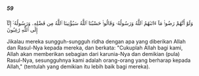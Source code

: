 ##### 59

<span class="ayah">وَلَوْ أَنَّهُمْ رَضُوا۟ مَآ ءَاتَىٰهُمُ ٱللَّهُ وَرَسُولُهُۥ وَقَالُوا۟ حَسْبُنَا ٱللَّهُ سَيُؤْتِينَا ٱللَّهُ مِن فَضْلِهِۦ وَرَسُولُهُۥٓ إِنَّآ إِلَى ٱللَّهِ رَٰغِبُونَ</span>

<span class="ayah_translation">Jikalau mereka sungguh-sungguh ridha dengan apa yang diberikan Allah dan Rasul-Nya kepada mereka, dan berkata: "Cukuplah Allah bagi kami, Allah akan memberikan sebagian dari karunia-Nya dan demikian (pula) Rasul-Nya, sesungguhnya kami adalah orang-orang yang berharap kepada Allah," (tentulah yang demikian itu lebih baik bagi mereka).</span>
